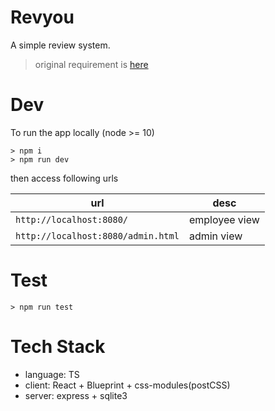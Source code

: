 # Revyou

A simple review system.

> original requirement is [here](./docs/assignment.md)

# Dev

To run the app locally (node >= 10)

```
> npm i
> npm run dev
```

then access following urls

| url                                | desc          |
| ---------------------------------- | ------------- |
| `http://localhost:8080/`           | employee view |
| `http://localhost:8080/admin.html` | admin view    |

# Test

```
> npm run test
```

# Tech Stack

- language: TS
- client: React + Blueprint + css-modules(postCSS)
- server: express + sqlite3
